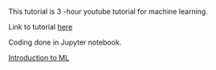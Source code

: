 This tutorial is 3 -hour youtube tutorial for machine learning.

Link to tutorial [here](https://youtu.be/JK776vhqA30)

Coding done in Jupyter notebook.

[Introduction to ML](https://github.com/mikemwanga/training-requirements/blob/main/Extra_Training/ML_with_SkillCurb/Introduction_to_ML.md)